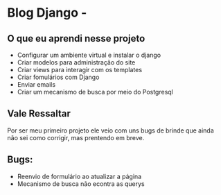 # Blog Django - 

## O que eu aprendi nesse projeto
* Configurar um ambiente virtual e instalar o django
* Criar modelos para administração do site
* Criar views para interagir com os templates
* Criar fomulários com Django
* Enviar emails
* Criar um mecanismo de busca por meio do Postgresql

## Vale Ressaltar
Por ser meu primeiro projeto ele veio com uns bugs de brinde que ainda não sei como corrigir, mas prentendo em breve.
## Bugs:
  * Reenvio de formulário ao atualizar a página
  * Mecanismo de busca não econtra as querys


